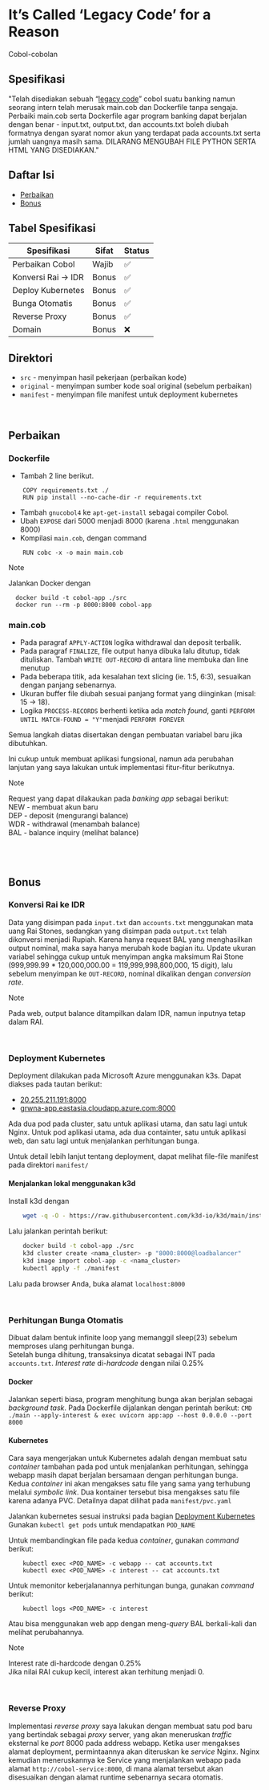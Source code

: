 # It’s Called ‘Legacy Code’ for a Reason
Cobol-cobolan

## Spesifikasi
"Telah disediakan sebuah “[legacy code](https://drive.google.com/file/d/1sbb-t_i58x8zHaV5B-3ukWrgpWrqjej0/view?usp=sharing)” cobol suatu banking namun seorang intern telah merusak main.cob dan Dockerfile tanpa sengaja. Perbaiki main.cob serta Dockerfile agar program banking dapat berjalan dengan benar - input.txt, output.txt, dan accounts.txt boleh diubah formatnya dengan syarat nomor akun yang terdapat pada accounts.txt serta jumlah uangnya masih sama. DILARANG MENGUBAH FILE PYTHON SERTA HTML YANG DISEDIAKAN."

## Daftar Isi
- [Perbaikan](#perbaikan)
- [Bonus](#bonus)

## Tabel Spesifikasi
| Spesifikasi          | Sifat | Status |
| -------------------- | ----- | ------ |
| Perbaikan Cobol      | Wajib | ✅ |
| Konversi Rai -> IDR  | Bonus | ✅|
| Deploy Kubernetes       | Bonus | ✅ |
| Bunga Otomatis        | Bonus | ✅ |
| Reverse Proxy       | Bonus | ✅ |
| Domain     | Bonus | ❌ |


## Direktori
- `src` - menyimpan hasil pekerjaan (perbaikan kode)
- `original` - menyimpan sumber kode soal original (sebelum perbaikan)
- `manifest` - menyimpan file manifest untuk deployment kubernetes

<br>

## Perbaikan
### Dockerfile
- Tambah 2 line berikut.
```
    COPY requirements.txt ./
    RUN pip install --no-cache-dir -r requirements.txt
```
-  Tambah `gnucobol4` ke `apt-get-install` sebagai compiler Cobol.
- Ubah `EXPOSE` dari 5000 menjadi 8000 (karena `.html` menggunakan 8000)
- Kompilasi `main.cob`, dengan command
```
    RUN cobc -x -o main main.cob
```

>[!note]
> Jalankan Docker dengan
>```
>   docker build -t cobol-app ./src
>   docker run --rm -p 8000:8000 cobol-app
>```

### main.cob
- Pada paragraf `APPLY-ACTION` logika withdrawal dan deposit terbalik.
- Pada paragraf `FINALIZE`, file output hanya dibuka lalu ditutup, tidak dituliskan. Tambah `WRITE OUT-RECORD` di antara line membuka dan line menutup
- Pada beberapa titik, ada kesalahan text slicing (ie. 1:5, 6:3), sesuaikan dengan panjang sebenarnya.
- Ukuran buffer file diubah sesuai panjang format yang diinginkan (misal: 15 -> 18).
- Logika `PROCESS-RECORDS` berhenti ketika ada *match found*, ganti `PERFORM UNTIL MATCH-FOUND = "Y"`menjadi `PERFORM FOREVER`

Semua langkah diatas disertakan dengan pembuatan variabel baru jika dibutuhkan.

Ini cukup untuk membuat aplikasi fungsional, namun ada perubahan lanjutan yang saya lakukan untuk implementasi fitur-fitur berikutnya.

>[!note]
> Request yang dapat dilakaukan pada *banking app* sebagai berikut: <br>
>NEW - membuat akun baru <br>
>DEP - deposit (mengurangi balance) <br>
>WDR - withdrawal (menambah balance) <br>
>BAL - balance inquiry (melihat balance) <br>

<br>
<br>

## Bonus
### Konversi Rai ke IDR
Data yang disimpan pada `input.txt` dan `accounts.txt` menggunakan mata uang Rai Stones, sedangkan yang disimpan pada `output.txt` telah dikonversi menjadi Rupiah. Karena hanya request BAL yang menghasilkan output nominal, maka saya hanya merubah kode bagian itu. Update ukuran variabel sehingga cukup untuk menyimpan angka maksimum Rai Stone (999,999.99 * 120,000,000.00 = 119,999,998,800,000, 15 digit),  lalu sebelum menyimpan ke `OUT-RECORD`, nominal dikalikan dengan *conversion rate*.

>[!note]
>Pada web, output balance ditampilkan dalam IDR, namun inputnya tetap dalam RAI.

<br>

### Deployment Kubernetes
Deployment dilakukan pada Microsoft Azure menggunakan k3s. 
Dapat diakses pada tautan berikut:
- [20.255.211.191:8000](http://20.255.211.191:8000)
- [grwna-app.eastasia.cloudapp.azure.com:8000](http://grwna-app.eastasia.cloudapp.azure.com:8000)

Ada dua pod pada cluster, satu untuk aplikasi utama, dan satu lagi untuk Nginx. Untuk pod aplikasi utama, ada dua containter, satu untuk aplikasi web, dan satu lagi untuk menjalankan perhitungan bunga.

Untuk detail lebih lanjut tentang deployment, dapat melihat file-file manifest pada direktori `manifest/`



#### Menjalankan lokal menggunakan k3d <br>
Install k3d dengan
```bash
    wget -q -O - https://raw.githubusercontent.com/k3d-io/k3d/main/install.sh | bash
```

Lalu jalankan perintah berikut:
```bash
    docker build -t cobol-app ./src
    k3d cluster create <nama_cluster> -p "8000:8000@loadbalancer"
    k3d image import cobol-app -c <nama_cluster>
    kubectl apply -f ./manifest
```

Lalu pada browser Anda, buka alamat `localhost:8000`


<br>

### Perhitungan Bunga Otomatis
Dibuat dalam bentuk infinite loop yang memanggil sleep(23) sebelum memproses ulang perhitungan bunga. <br>
Setelah bunga dihitung, transaksinya dicatat sebagai INT pada `accounts.txt`. *Interest rate* di-*hardcode* dengan nilai 0.25%

#### Docker
Jalankan seperti biasa, program menghitung bunga akan berjalan sebagai *background task*. Pada Dockerfile dijalankan dengan perintah berikut:
`CMD  ./main --apply-interest & exec uvicorn app:app --host 0.0.0.0 --port 8000` 

#### Kubernetes
Cara saya mengerjakan untuk Kubernetes adalah dengan membuat satu *container* tambahan pada pod untuk menjalankan perhitungan, sehingga webapp masih dapat berjalan bersamaan dengan perhitungan bunga. Kedua *container* ini akan mengakses satu file yang sama yang terhubung melalui *symbolic link*. Dua kontainer tersebut bisa mengakses satu file karena adanya PVC. Detailnya dapat dilihat pada `manifest/pvc.yaml` 

Jalankan kubernetes sesuai instruksi pada bagian [Deployment Kubernetes](#deployment-kubernetes) <br>
Gunakan `kubectl get pods` untuk mendapatkan `POD_NAME` 

Untuk membandingkan file pada kedua *container*, gunakan *command* berikut:
```
    kubectl exec <POD_NAME> -c webapp -- cat accounts.txt
    kubectl exec <POD_NAME> -c interest -- cat accounts.txt
```
Untuk memonitor keberjalanannya perhitungan bunga, gunakan *command* berikut:
```
    kubectl logs <POD_NAME> -c interest
```

Atau bisa menggunakan web app dengan meng-*query* BAL berkali-kali dan melihat perubahannya.


>[!note]
> Interest rate di-hardcode dengan 0.25% <br>
>Jika nilai RAI cukup kecil, interest akan terhitung menjadi 0.


<br>


### Reverse Proxy 
Implementasi *reverse proxy* saya lakukan dengan membuat satu pod baru yang bertindak sebagai *proxy* server, yang akan meneruskan *traffic* eksternal ke *port* 8000 pada address webapp. Ketika user mengakses alamat deployment, permintaannya akan diteruskan ke *service* Nginx. Nginx kemudian meneruskannya ke Service yang menjalankan webapp pada alamat `http://cobol-service:8000`, di mana alamat tersebut akan disesuaikan dengan alamat runtime sebenarnya secara otomatis.
